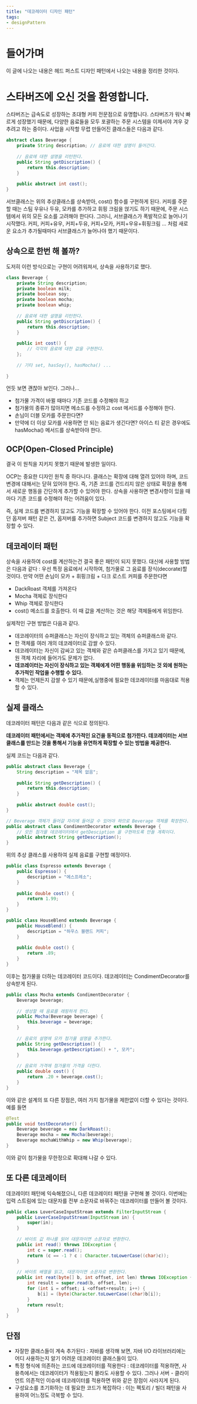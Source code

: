 ```yaml
---
title: "데코레이터 디자인 패턴"
tags:
- designPattern
---
```

# 들어가며
이 글에 나오는 내용은 헤드 퍼스트 디자인 패턴에서 나오는 내용을 정리한 것이다.

# 스타버즈에 오신 것을 환영합니다.
스타버즈는 급속도로 성장하는 초대형 커피 전문점으로 유명합니다. 스타버즈가 워낙 빠르게 성장했기 때문에, 다양한 음료들을 모두 포괄하는 주문 시스템을 이제서야 겨우 갖추려고 하는 중이다. 사업을 시작할 무렵 만들어진 클래스들은 다음과 같다.

~~~ java
abstract class Beverage {
	private String description; // 음료에 대한 설명이 들어간다.
	
	// 음료에 대한 설명을 리턴한다.
	public String getDiscription() {
		return this.description;
	}
	
	public abstract int cost();
}
~~~

서브클래스는 위의 추상클래스를 상속받아, cost() 함수를 구현하게 된다. 커피를 주문할 때는 스팀 우유나 두유, 모카를 추가하고 휘핑 크림을 얹기도 하기 때문에, 주문 시스템에서 위의 모든 요소를 고려해야 한다다. 그러니, 서브클래스가 폭발적으로 늘어나기 시작했다. 커피, 커피+유우, 커피+두유, 커피+모카, 커피+우유+휘핑크림 ... 처럼 새로운 요소가 추가될때마다 서브클래스가 늘어나야 했기 때문이다.

## 상속으로 한번 해 볼까?
도저히 이런 방식으로는 구현이 어려워져서, 상속을 사용하기로 했다.

~~~ java
class Beverage {
	private String description;
	private boolean milk;
	private boolean soy;
	private boolean mocha;
	private boolean whip;
	
	// 음료에 대한 설명을 리턴한다.
	public String getDiscription() {
		return this.description;
	}
	
	public int cost() {
		// 각각의 음료에 대한 값을 구현한다. 
	};
	
	// 기타 set, hasSoy(), hasMocha() ...
	
}

~~~

언듯 보면 괜찮아 보인다. 그러나... 

- 첨가물 가격이 바뀔 때마다 기존 코드를 수정해야 하고
- 첨가물의 종류가 많아지면 메소드를 수정하고 cost 메서드를 수정해야 한다. 
- 손님이 더블 모카를 주문한다면?
- 만약에 더 이상 모카를 사용하면 안 되는 음료가 생긴다면? 아이스 티 같은 경우에도 hasMocha() 메서드를 상속받아야 한다.

## OCP(Open-Closed Principle)
결국 이 원칙을 지키지 못했기 때문에 발생한 일이다.

OCP는 중요한 디자인 원칙 중 하다니다. 클래스는 확장에 대해 열려 있어야 하며, 코드 변경에 대해서는 닫혀 있어야 한다. 즉, 기존 코드를 건드리지 않은 상태로 확장을 통해서 새로운 행동을 간단하게 추가할 수 있어야 한다. 상속을 사용하면 변경사항이 있을 때마다 기존 코드를 수정해야 하는 어려움이 있다.

즉, 실제 코드를 변경하지 않고도 기능을 확장할 수 있어야 한다. 이전 포스팅에서 다뤘던 옵저버 패턴 같은 건, 옵저버를 추가하면 Subject 코드를 변경하지 않고도 기능을 확장할 수 있다.

## 데코레이터 패턴
상속을 사용하여 cost를 계산하는건 결국 좋은 패턴이 되지 못했다. 대신에 사용할 방법은 다음과 같다 : 우선 특정 음료에서 시작하여, 첨가물로 그 음료를 장식(decorate)할 것이다. 만약 어떤 손님이 모카 + 휘핑크림 + 다크 로스트 커피를 주문한다면

- DackRoast 객체를 가져온다
- Mocha 객체로 장식한다
- Whip 객체로 장식한다
- cost() 메소드를 호출한다. 이 때 값을 계산하는 것은 해당 객체들에게 위임한다.


실제적인 구현 방법은 다음과 같다.

- 데코레이터의 슈퍼클래스는 자신이 장식하고 있는 객체의 슈퍼클래스와 같다.
- 한 객체를 여러 개의 데코레이터로 감쌀 수 있다.
- 데코레이터는 자신이 감싸고 있는 객체와 같은 슈퍼클래스를 가지고 있기 때문에, 원 객체 자리에 들어가도 문제가 없다.
- **데코레이터는 자신이 장식하고 있는 객체에게 어떤 행동을 위임하는 것 외에 원하는 추가적인 작업을 수행할 수 있다.**
- 객체는 언제든지 감쌀 수 있기 때문에,실행중에 필요한 데코레이터를 마음대로 적용할 수 있다.

## 실제 클래스

데코레이터 패턴은 다음과 같은 식으로 정의된다.

**데코레이터 패턴에서는 객체에 추가적인 요건을 동적으로 첨가한다. 데코레이터는 서브클래스를 만드는 것을 통해서 기능을 유연하게 확장할 수 있는 방법을 제공한다.**

실제 코드는 다음과 같다.

~~~ java
public abstract class Beverage {
	String description = "제목 없음";
	
	public String getDescription() {
		return this.description;
	}
	
	public abstract double cost();
}

// Beverage 객체가 들어갈 자리에 들어갈 수 있어야 하므로 Beverage 객체를 확장한다.
public abstract class CondimentDecorator extends Beverage {
	// 모든 첨가믈 데코레이터에서 getDesciption 을 구현하도록 만들 계획이다.
	public abstract String getDescription();
}
~~~

위의 추상 클래스를 사용하여 실제 음료를 구현할 예정이다. 

~~~java
public class Espresso extends Beverage {
	public Espresso() {
		description = "에스프레소";
	}
	
	public double cost() {
		return 1.99;
	}
}

public class HouseBlend extends Beverage {
	public HouseBlend() {
		description = "하우스 블랜드 커피";
	}
	
	public double cost() {
		return .89;
	}
}
~~~

이후는 첨가물을 더하는 데코레이터 코드이다. 데코레이터는 CondimentDecorator를 상속받게 된다.

~~~java
public class Mocha extends CondimentDecorator {
	Beverage beverage;
	
	// 생성할 때 음료를 래핑하게 한다.
	public Mocha(Beverage beverage) {
		this.beverage = beverage;
	}
	
	// 음료의 설명에 모카 첨가물 설명을 추가한다.
	public String getDescription() {
		this.beverage.getDescription() + ", 모카";
	}
	
	// 음료의 가격에 첨가물의 가격을 더한다.
	public double cost() {
		return .20 + beverage.cost();
	}
}
~~~

이와 같은 설계의 또 다른 장점은, 여러 가지 첨가물을 제한없이 더할 수 있다는 것이다. 예를 들면

~~~java
@Test
public void testDecorator() {
	Beverage beverage = new DarkRoast();
	Beverage mocha = new Mocha(beverage);
	Beverage mochaWithWhip = new Whip(beverage);
}
~~~

이와 같이 첨가물을 무한정으로 확대해 나갈 수 있다.

## 또 다른 데코레이터

데코레이터 패턴에 익숙해졌으니, 다른 데코레이터 패턴을 구현해 볼 것이다. 이번에는 입력 스트림에 있는 대문자를 전부 소문자로 바꿔주는 데코레이터를 만들어 볼 것이다.

~~~java
public class LoverCaseInputStream extends FilterInputStream {
	public LoverCaseInputStream(InputStream in) {
		super(in);
	}
	
	// 바이트 값 하나를 읽어 대문자이면 소문자로 변환한다.
	public int read() throws IOException {
		int c = super.read();
		return (c == -1 ? c : Character.toLowerCase((char)c));
	}
	
	// 바이트 배열을 읽고, 대문자이면 소문자로 변환한다.
	public int reat(byte[] b, int offset, int len) throws IOException {
		int result = super.read(b, offset, len);
		for (int i = offset; i <offset+result; i++) {
			b[i] = (byte)Character.toLowerCase((char)b[i]);
		}
		return result;
	}
}
~~~

## 단점

- 자잘한 클래스들이 계속 추가된다 : 자바를 생각해 보면, 자바 I/O 라이브러리에는 어디 사용하는지 알기 어려운 데코레이터 클래스들이 있다.
- 특정 형식에 의존하는 코드에 데코레이터를 적용한다 : 데코레이터를 적용하면, 사용측에서는 데코레이터가 적용됬는지 몰라도 사용할 수 있다. 그러나 서버 - 클라이언트 의존적인 이슈에 데코레이터를 적용하면 위와 같은 장점이 사라지게 된다.
- 구성요소를 초기화하는 데 필요한 코드가 복잡하다 : 이는 펙토리 / 빌더 패턴을 사용하여 어느정도 극복할 수 있다.